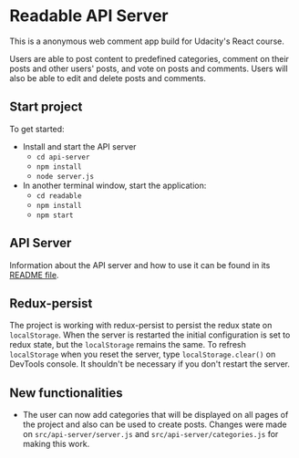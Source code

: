 # Readable API Server

This is a anonymous web comment app build for Udacity's React course.

Users are able to post content to predefined categories, comment on their posts and other users' posts, and vote on posts and comments. Users will also be able to edit and delete posts and comments.

## Start project

To get started:

* Install and start the API server
    - `cd api-server`
    - `npm install`
    - `node server.js`
* In another terminal window, start the application:
    - `cd readable`
    - `npm install`
    - `npm start`

## API Server

Information about the API server and how to use it can be found in its [README file](api-server/README.md).

## Redux-persist

The project is working with redux-persist to persist the redux state on `localStorage`. When the server is restarted the initial configuration is set to redux state, but the `localStorage` remains the same. To refresh `localStorage` when you reset the server, type `localStorage.clear()` on DevTools console. It shouldn't be necessary if you don't restart the server.

## New functionalities

- The user can now add categories that will be displayed on all pages of the project and also can be used to create posts. Changes were made on `src/api-server/server.js` and `src/api-server/categories.js` for making this work.

